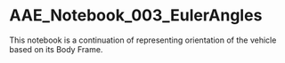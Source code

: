 # AAE_Notebook_003_EulerAngles
This notebook is a continuation of representing orientation of the vehicle based on its Body Frame.
